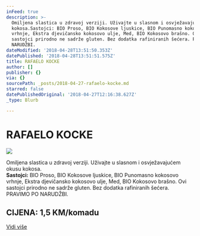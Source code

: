 ```yaml
---
inFeed: true
description: >-
  Omiljena slastica u zdravoj verziji. Uživajte u slasnom i osvježavajućem okusu
  kokosa.Sastojci: BIO Proso, BIO Kokosove ljuskice, BIO Punomasno kokosovo
  vrhnje, Ekstra djevičansko kokosovo ulje, Med, BIO Kokosovo brašno. Ovi
  sastojci prirodno ne sadrže gluten. Bez dodatka rafiniranih šećera. PRAVIMO PO
  NARUDŽBI.
dateModified: '2018-04-28T13:51:50.353Z'
datePublished: '2018-04-28T13:51:51.575Z'
title: RAFAELO KOCKE
author: []
publisher: {}
via: {}
sourcePath: _posts/2018-04-27-rafaelo-kocke.md
starred: false
datePublishedOriginal: '2018-04-27T12:16:38.627Z'
_type: Blurb

---
```

# RAFAELO KOCKE
![](https://the-grid-user-content.s3-us-west-2.amazonaws.com/8f734b86-d15b-4895-97e2-cdfb8a5f3c62.jpg)

Omiljena slastica u zdravoj verziji. Uživajte u slasnom i osvježavajućem okusu kokosa.  
**Sastojci:** BIO Proso, BIO Kokosove ljuskice, BIO Punomasno kokosovo vrhnje, Ekstra djevičansko kokosovo ulje, Med, BIO Kokosovo brašno. Ovi sastojci prirodno ne sadrže gluten. Bez dodatka rafiniranih šećera. PRAVIMO PO NARUDŽBI.

## CIJENA: 1,5 KM/komadu
[Vidi više][0]

[0]: https://www.facebook.com/greenday.kolaci.peciva/posts/242488756491859